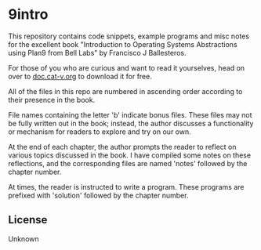 # 9intro

This repository contains code snippets, example programs and misc notes
for the excellent book "Introduction to Operating Systems Abstractions
using Plan9 from Bell Labs" by Francisco J Ballesteros.

For those of you who are curious and want to read it yourselves, head
on over to [doc.cat-v.org](https://doc.cat-v.org/plan_9/9.intro.pdf)
to download it for free.

All of the files in this repo are numbered in ascending order
according to their presence in the book.

File names containing the letter 'b' indicate bonus files.  These
files may not be fully written out in the book; instead, the author
discusses a functionality or mechanism for readers to explore and try
on our own.

At the end of each chapter, the author prompts the reader to reflect
on various topics discussed in the book.  I have compiled some notes
on these reflections, and the corresponding files are named 'notes'
followed by the chapter number.

At times, the reader is instructed to write a program.  These programs
are prefixed with 'solution' followed by the chapter number.

## License
Unknown
